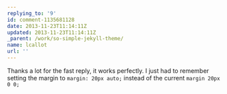 ```yaml
---
replying_to: '9'
id: comment-1135681128
date: 2013-11-23T11:14:11Z
updated: 2013-11-23T11:14:11Z
_parent: /work/so-simple-jekyll-theme/
name: lcallot
url: ''
---
```


Thanks a lot for the fast reply, it works perfectly. I just had to remember
setting the margin to `margin: 20px auto;` instead of the current `margin 20px 0 0;`
